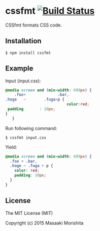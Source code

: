 # cssfmt [![Build Status](https://travis-ci.org/morishitter/cssfmt.svg)](https://travis-ci.org/morishitter/cssfmt)

CSSfmt formats CSS code.

## Installation

```shell
$ npm install cssfmt
```

## Example

Input (input.css):
```css
@media screen and (min-width: 699px) {
    .foo+              .bar,
.hoge   ~        .fuga>p {
                           color:red;
 padding       : 10px;
}
   }
```

Run following command:

```
$ cssfmt input.css
```

Yield:
```css
@media screen and (min-width: 699px) {
  .foo + .bar,
  .hoge ~ .fuga + p {
    color: red;
    padding: 10px;
  }
}
```


## License

The MIT License (MIT)

Copyright (c) 2015 Masaaki Morishita
